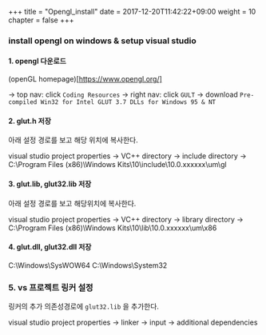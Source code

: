 +++
title = "Opengl_install"
date =  2017-12-20T11:42:22+09:00
weight = 10
chapter = false
+++

### install opengl on windows & setup visual studio 

#### 1. opengl 다운로드

(openGL homepage)[https://www.opengl.org/]

-> top nav: click `Coding Resources`
-> right nav: click `GULT`
-> download `Pre-compiled Win32 for Intel GLUT 3.7 DLLs for Windows 95 & NT`

#### 2. glut.h 저장

아래 설정 경로를 보고 해당 위치에 복사한다.

visual studio project properties
-> VC++ directory
-> include directory
-> C:\Program Files (x86)\Windows Kits\10\include\10.0.xxxxxx\um\gl


#### 3. glut.lib, glut32.lib 저장

아래 설정 경로를 보고 해당위치에 복사한다.

visual studio project properties
-> VC++ directory
-> library directory
-> C:\Program Files (x86)\Windows Kits\10\lib\10.0.xxxxxx\um\x86

#### 4. glut.dll, glut32.dll 저장

C:\Windows\SysWOW64
C:\Windows\System32

### 5. vs 프로젝트 링커 설정

링커의 추가 의존성경로에 `glut32.lib` 을 추가한다. 

visual studio project properties
-> linker
-> input
-> additional dependencies

